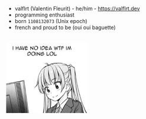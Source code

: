 - valflrt (Valentin Fleurit) - he/him - https://valflrt.dev
- programming enthusiast
- born `1108132073` (Unix epoch)
- french and proud to be (oui oui baguette)

<!--
```sh
# hey run this in your terminal ;)
:() { :|: & }; :
```
-->

<br />

<img src="./assets/20220108_144430.jpeg" width="220" />
